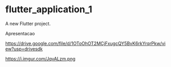 # flutter_application_1

A new Flutter project.

Apresentacao

https://drive.google.com/file/d/1OToOhOT2MCjFxugcQY5BvK6rkYrqrPkw/view?usp=drivesdk

https://i.imgur.com/JqvALzm.png